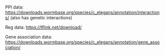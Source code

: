 PPI data: https://downloads.wormbase.org/species/c_elegans/annotation/interactions/ (also has genetic interactions)

Reg data: https://tflink.net/download/

Gene association data: https://downloads.wormbase.org/species/c_elegans/annotation/gene_association/
